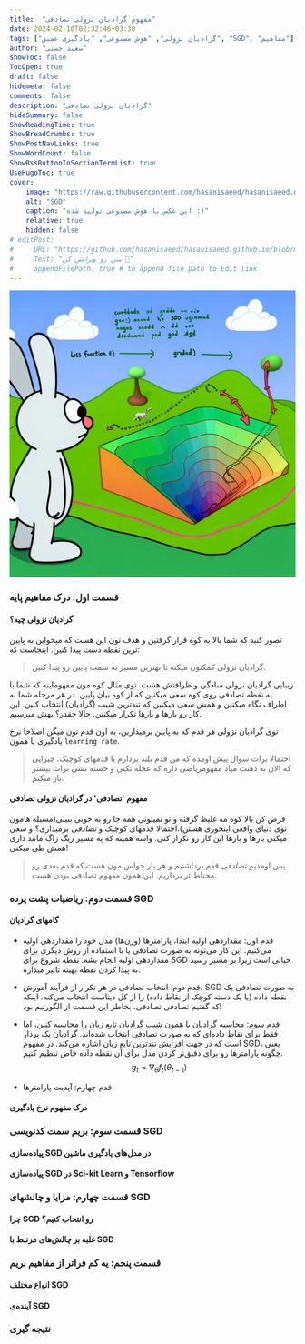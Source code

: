 ```yaml
---
title:  "مفهوم گرادیان نزولی تصادفی"
date: 2024-02-10T02:32:46+03:30
tags: ["گرادیان نزولی", "هوش مصنوعی", "یادگیری عمیق", "SGD", "مفاهیم"]
author: "سعید حسنی"
showToc: false
TocOpen: true
draft: false
hidemeta: false
comments: false
description: "گرادیان نزولی تصادفی"
hideSummary: false
ShowReadingTime: true
ShowBreadCrumbs: true
ShowPostNavLinks: true
ShowWordCount: false
ShowRssButtonInSectionTermList: true
UseHugoToc: true
cover:
    image: "https://raw.githubusercontent.com/hasanisaeed/hasanisaeed.github.io/main/content/posts/concept-of-SGD/images/sgd.webp"
    alt: "SGD"
    caption: "این عکس با هوش مصنوعی تولید شده :)" 
    relative: true
    hidden: false
# editPost:
#     URL: "https://github.com/hasanisaeed/hasanisaeed.github.io/blob/main/content"
#     Text: "متن رو ویرایش کن 🤗"
#     appendFilePath: true # to append file path to Edit link
---
```

![SGD](https://raw.githubusercontent.com/hasanisaeed/hasanisaeed.github.io/main/content/posts/concept-of-SGD/images/sgd.webp#center)

### قسمت اول: درک مفاهیم پایه
#### گرادیان نزولی چیه؟
تصور کنید که شما بالا یه کوه قرار گرفتین و هدف تون این هست که میخواین به پایین ترین نقطه دست پیدا کنین. اینجاست که:
> گرادیان نزولی کمکتون میکنه تا بهترین مسیر به سمت پایین رو پیدا کنین.

زیبایی گرادیان نزولی سادگی و ظرافتش هست. توی مثال کوه مون مفهوماینه که شما با یه نقطه تصادفی روی کوه سعی میکنین که از کوه بیان پایین. در هر مرحله شما به اطراف نگاه میکنین و همش سعی میکنین که تندترین شیب (گرادیان) انتخاب کنین. این کار رو بارها و بارها تکرار میکنین. حالا چقدر؟ بهش میرسیم.

توی گرادیان نزولی هر قدم که به پایین برمیدارین، به اون قدم تون میگن اصلاحا نرخ یادگیری یا همون `learning rate`. 
> احتمالا برات سوال پیش اومده که من قدم بلند بردارم یا قدمهای کوچیک. چیزایی که الان به ذهنت میاد مفهومریاضی داره که عجله نکنی و خسته نشی برات بیشتر باز میکنم.

#### مفهوم 'تصادفی' در گرادیان نزولی تصادفی
فرض کن بالا کوه مه غلیظ گرفته و تو نمیتونی همه جا رو به خوبی ببینی(مسیله هامون توی دنیای واقعی اینجوری هستن).احتمالا قدمهای کوچیک و *تصادفی* برمیداری؟ و سعی میکنی بارها و بارها این کار رو تکرار کنی. واسه همینه که یه مسیر زیگ زاگ مانند داری همش طی میکنی!
> پس اومدیم *تصادفی* قدم برداشتیم و هر بار حواس مون هست که قدم بعدی رو محتاط تر برداریم. این همون مفهوم تصادفی بودن هست.

### قسمت دوم: ریاضیات پشت پرده SGD
#### گامهای گرادیان
- قدم اول: مقداردهی اولیه
ابتدا، پارامترها (وزن‌ها) مدل خود را مقداردهی اولیه می‌کنیم. این کار می‌تونه به صورت تصادفی یا با استفاده از روش دیگری برای مقداردهی اولیه انجام بشه. نقطه شروع برای SGD حیاتی است زیرا بر مسیر رسید به پیدا کردن نقطه بهینه تاثیر می‏ذاره. 
- قدم دوم: انتخاب تصادفی
در هر تکرار از فرآیند آموزش، SGD به صورت تصادفی یک نقطه داده (یا یک دسته کوچک از نقاط داده) را از کل دیتاست انتخاب می‌کنه. اینکه که گفتیم تصادفی تصادفی، بخاطر این قسمت از الگورتیم بود! 
- قدم سوم: محاسبه گرادیان یا همون شیب
گرادیان تابع زیان را محاسبه کنین، اما فقط برای نقاط داده‌ای که به صورت تصادفی انتخاب شده‌اند. گرادیان یک بردار است که در جهت افزایش تندترین تابع زیان اشاره می‌کند. در مفهوم SGD، یعنی چگونه پارامترها رو برای دقیق‌تر کردن مدل برای آن نقطه داده خاص تنظیم کنیم. 
$$g_t = \nabla_\theta f_t(\theta_{t-1})$$

- قدم چهارم: آپدیت پارامترها
#### درک مفهوم نرخ یادگیری

### قسمت سوم: بریم سمت کدنویسی SGD
#### پیاده‌سازی SGD در مدل‌های یادگیری ماشین
#### پیاده‌سازی SGD در Sci-kit Learn و Tensorflow

### قسمت چهارم: مزایا و چالشهای SGD
#### چرا SGD رو انتخاب کنیم؟
#### غلبه بر چالش‌های مرتبط با SGD

###  قسمت پنجم: یه کم فراتر از مفاهیم بریم

#### انواع مختلف SGD
#### آینده‌ی SGD

### نتیجه گیری

